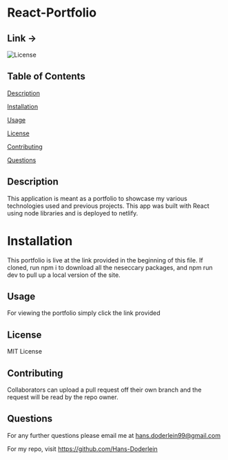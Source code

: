 # React-Portfolio

## Link ->

![License](https://img.shields.io/badge/license-MIT-blue)

## Table of Contents

[Description](#description)

[Installation](#installation)

[Usage](#usage)

[License](#license)

[Contributing](#contributing)

[Questions](#questions)

## Description

This application is meant as a portfolio to showcase my various technologies used and previous projects. This app was built with React using node libraries and is deployed to netlify.

# Installation

This portfolio is live at the link provided in the beginning of this file. If cloned, run npm i to download all the neseccary packages, and npm run dev to pull up a local version of the site.

## Usage

For viewing the portfolio simply click the link provided

## License

MIT License

## Contributing

Collaborators can upload a pull request off their own branch and the request will be read by the repo owner.

## Questions

For any further questions please email me at hans.doderlein99@gmail.com

For my repo, visit https://github.com/Hans-Doderlein

